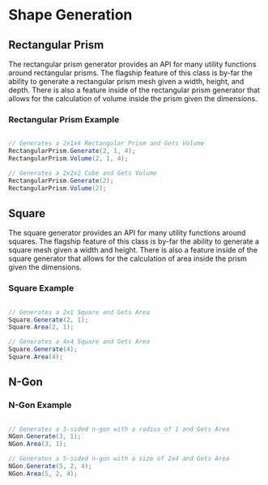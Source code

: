 # Shape Generation

## Rectangular Prism

The rectangular prism generator provides an API for many utility functions around rectangular prisms. The flagship feature of this class is by-far the ability to generate a rectangular prism mesh given a width, height, and depth. There is also a feature inside of the rectangular prism generator that allows for the calculation of volume inside the prism given the dimensions.

### Rectangular Prism Example

```c#

// Generates a 2x1x4 Rectangular Prism and Gets Volume
RectangularPrism.Generate(2, 1, 4);
RectangularPrism.Volume(2, 1, 4);

// Generates a 2x2x2 Cube and Gets Volume
RectangularPrism.Generate(2);
RectangularPrism.Volume(2);

```

## Square

The square generator provides an API for many utility functions around squares. The flagship feature of this class is by-far the ability to generate a square mesh given a width and height. There is also a feature inside of the square generator that allows for the calculation of area inside the prism given the dimensions.

### Square Example

```c#

// Generates a 2x1 Square and Gets Area
Square.Generate(2, 1);
Square.Area(2, 1);

// Generates a 4x4 Square and Gets Area
Square.Generate(4);
Square.Area(4);

```

## N-Gon

### N-Gon Example

```c#

// Generates a 3-sided n-gon with a radius of 1 and Gets Area
NGon.Generate(3, 1);
NGon.Area(3, 1);

// Generates a 5-sided n-gon with a size of 2x4 and Gets Area
NGon.Generate(5, 2, 4);
NGon.Area(5, 2, 4);

```
